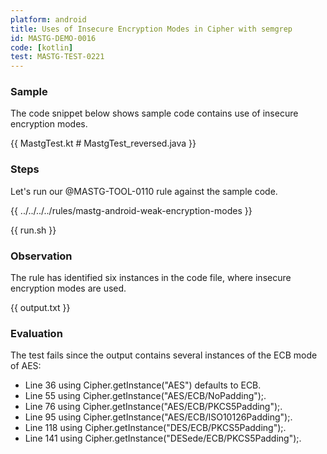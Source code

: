 ```yaml
---
platform: android
title: Uses of Insecure Encryption Modes in Cipher with semgrep
id: MASTG-DEMO-0016
code: [kotlin]
test: MASTG-TEST-0221
---
```


### Sample

The code snippet below shows sample code contains use of insecure encryption modes.

{{ MastgTest.kt # MastgTest_reversed.java }}

### Steps

Let's run our @MASTG-TOOL-0110 rule against the sample code.

{{ ../../../../rules/mastg-android-weak-encryption-modes }}

{{ run.sh }}

### Observation

The rule has identified six instances in the code file, where insecure encryption modes are used.

{{ output.txt }}

### Evaluation

The test fails since the output contains several instances of the ECB mode of AES:

- Line 36 using Cipher.getInstance("AES") defaults to ECB.
- Line 55 using Cipher.getInstance("AES/ECB/NoPadding");.
- Line 76 using Cipher.getInstance("AES/ECB/PKCS5Padding");.
- Line 95 using Cipher.getInstance("AES/ECB/ISO10126Padding");.
- Line 118 using Cipher.getInstance("DES/ECB/PKCS5Padding");.
- Line 141 using Cipher.getInstance("DESede/ECB/PKCS5Padding");.
